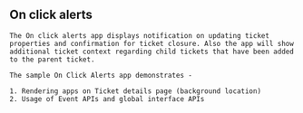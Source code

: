 ## On click alerts

    The On click alerts app displays notification on updating ticket properties and confirmation for ticket closure. Also the app will show additional ticket context regarding child tickets that have been added to the parent ticket. 

    The sample On Click Alerts app demonstrates - 

    1. Rendering apps on Ticket details page (background location)
    2. Usage of Event APIs and global interface APIs

